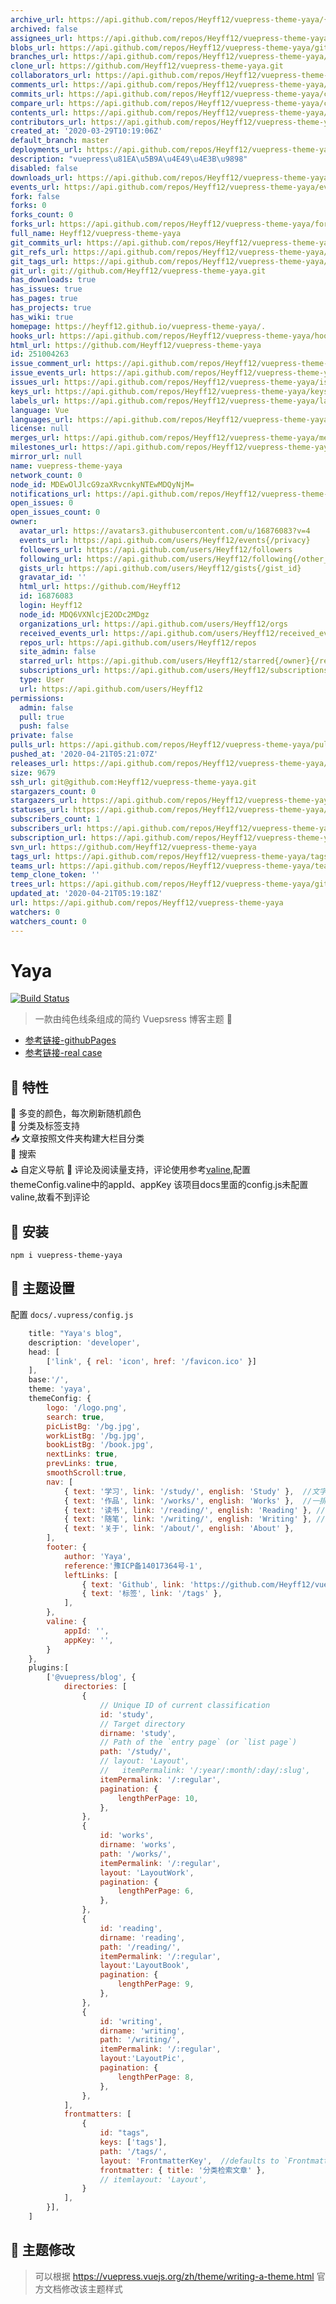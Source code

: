 ```yaml
---
archive_url: https://api.github.com/repos/Heyff12/vuepress-theme-yaya/{archive_format}{/ref}
archived: false
assignees_url: https://api.github.com/repos/Heyff12/vuepress-theme-yaya/assignees{/user}
blobs_url: https://api.github.com/repos/Heyff12/vuepress-theme-yaya/git/blobs{/sha}
branches_url: https://api.github.com/repos/Heyff12/vuepress-theme-yaya/branches{/branch}
clone_url: https://github.com/Heyff12/vuepress-theme-yaya.git
collaborators_url: https://api.github.com/repos/Heyff12/vuepress-theme-yaya/collaborators{/collaborator}
comments_url: https://api.github.com/repos/Heyff12/vuepress-theme-yaya/comments{/number}
commits_url: https://api.github.com/repos/Heyff12/vuepress-theme-yaya/commits{/sha}
compare_url: https://api.github.com/repos/Heyff12/vuepress-theme-yaya/compare/{base}...{head}
contents_url: https://api.github.com/repos/Heyff12/vuepress-theme-yaya/contents/{+path}
contributors_url: https://api.github.com/repos/Heyff12/vuepress-theme-yaya/contributors
created_at: '2020-03-29T10:19:06Z'
default_branch: master
deployments_url: https://api.github.com/repos/Heyff12/vuepress-theme-yaya/deployments
description: "vuepress\u81EA\u5B9A\u4E49\u4E3B\u9898"
disabled: false
downloads_url: https://api.github.com/repos/Heyff12/vuepress-theme-yaya/downloads
events_url: https://api.github.com/repos/Heyff12/vuepress-theme-yaya/events
fork: false
forks: 0
forks_count: 0
forks_url: https://api.github.com/repos/Heyff12/vuepress-theme-yaya/forks
full_name: Heyff12/vuepress-theme-yaya
git_commits_url: https://api.github.com/repos/Heyff12/vuepress-theme-yaya/git/commits{/sha}
git_refs_url: https://api.github.com/repos/Heyff12/vuepress-theme-yaya/git/refs{/sha}
git_tags_url: https://api.github.com/repos/Heyff12/vuepress-theme-yaya/git/tags{/sha}
git_url: git://github.com/Heyff12/vuepress-theme-yaya.git
has_downloads: true
has_issues: true
has_pages: true
has_projects: true
has_wiki: true
homepage: https://heyff12.github.io/vuepress-theme-yaya/.
hooks_url: https://api.github.com/repos/Heyff12/vuepress-theme-yaya/hooks
html_url: https://github.com/Heyff12/vuepress-theme-yaya
id: 251004263
issue_comment_url: https://api.github.com/repos/Heyff12/vuepress-theme-yaya/issues/comments{/number}
issue_events_url: https://api.github.com/repos/Heyff12/vuepress-theme-yaya/issues/events{/number}
issues_url: https://api.github.com/repos/Heyff12/vuepress-theme-yaya/issues{/number}
keys_url: https://api.github.com/repos/Heyff12/vuepress-theme-yaya/keys{/key_id}
labels_url: https://api.github.com/repos/Heyff12/vuepress-theme-yaya/labels{/name}
language: Vue
languages_url: https://api.github.com/repos/Heyff12/vuepress-theme-yaya/languages
license: null
merges_url: https://api.github.com/repos/Heyff12/vuepress-theme-yaya/merges
milestones_url: https://api.github.com/repos/Heyff12/vuepress-theme-yaya/milestones{/number}
mirror_url: null
name: vuepress-theme-yaya
network_count: 0
node_id: MDEwOlJlcG9zaXRvcnkyNTEwMDQyNjM=
notifications_url: https://api.github.com/repos/Heyff12/vuepress-theme-yaya/notifications{?since,all,participating}
open_issues: 0
open_issues_count: 0
owner:
  avatar_url: https://avatars3.githubusercontent.com/u/16876083?v=4
  events_url: https://api.github.com/users/Heyff12/events{/privacy}
  followers_url: https://api.github.com/users/Heyff12/followers
  following_url: https://api.github.com/users/Heyff12/following{/other_user}
  gists_url: https://api.github.com/users/Heyff12/gists{/gist_id}
  gravatar_id: ''
  html_url: https://github.com/Heyff12
  id: 16876083
  login: Heyff12
  node_id: MDQ6VXNlcjE2ODc2MDgz
  organizations_url: https://api.github.com/users/Heyff12/orgs
  received_events_url: https://api.github.com/users/Heyff12/received_events
  repos_url: https://api.github.com/users/Heyff12/repos
  site_admin: false
  starred_url: https://api.github.com/users/Heyff12/starred{/owner}{/repo}
  subscriptions_url: https://api.github.com/users/Heyff12/subscriptions
  type: User
  url: https://api.github.com/users/Heyff12
permissions:
  admin: false
  pull: true
  push: false
private: false
pulls_url: https://api.github.com/repos/Heyff12/vuepress-theme-yaya/pulls{/number}
pushed_at: '2020-04-21T05:21:07Z'
releases_url: https://api.github.com/repos/Heyff12/vuepress-theme-yaya/releases{/id}
size: 9679
ssh_url: git@github.com:Heyff12/vuepress-theme-yaya.git
stargazers_count: 0
stargazers_url: https://api.github.com/repos/Heyff12/vuepress-theme-yaya/stargazers
statuses_url: https://api.github.com/repos/Heyff12/vuepress-theme-yaya/statuses/{sha}
subscribers_count: 1
subscribers_url: https://api.github.com/repos/Heyff12/vuepress-theme-yaya/subscribers
subscription_url: https://api.github.com/repos/Heyff12/vuepress-theme-yaya/subscription
svn_url: https://github.com/Heyff12/vuepress-theme-yaya
tags_url: https://api.github.com/repos/Heyff12/vuepress-theme-yaya/tags
teams_url: https://api.github.com/repos/Heyff12/vuepress-theme-yaya/teams
temp_clone_token: ''
trees_url: https://api.github.com/repos/Heyff12/vuepress-theme-yaya/git/trees{/sha}
updated_at: '2020-04-21T05:19:18Z'
url: https://api.github.com/repos/Heyff12/vuepress-theme-yaya
watchers: 0
watchers_count: 0
---
```


# Yaya

[![Build Status](https://travis-ci.org/Heyff12/vuepress-theme-yaya.svg?branch=master)](https://travis-ci.org/Heyff12/vuepress-theme-yaya) 

> 一款由纯色线条组成的简约 Vuepsress 博客主题  🎊    
* [参考链接-githubPages](https://heyff12.github.io/vuepress-theme-yaya/)  
* [参考链接-real case](http://vuepressyaya.yaya12.com/)  


## 🏁 特性
🌈 多变的颜色，每次刷新随机颜色  
🚩 分类及标签支持  
📥 文章按照文件夹构建大栏目分类  
👾 搜索  
⛳️ 自定义导航 
🚧 评论及阅读量支持，评论使用参考[valine](https://valine.js.org/),配置themeConfig.valine中的appId、appKey
   该项目docs里面的config.js未配置valine,故看不到评论

## 🚧 安装

```
npm i vuepress-theme-yaya
```

## 🔧 主题设置

配置 `docs/.vupress/config.js`

```js
    title: "Yaya's blog",
    description: 'developer',
    head: [
        ['link', { rel: 'icon', href: '/favicon.ico' }]
    ],
    base:'/',
    theme: 'yaya',
    themeConfig: {
        logo: '/logo.png',
        search: true,
        picListBg: '/bg.jpg',
        workListBg: '/bg.jpg',
        bookListBg: '/book.jpg',
        nextLinks: true,
        prevLinks: true,
        smoothScroll:true,
        nav: [
            { text: '学习', link: '/study/', english: 'Study' },  //文字列表
            { text: '作品', link: '/works/', english: 'Works' },  //一排两图列表
            { text: '读书', link: '/reading/', english: 'Reading' }, //一排三图列表
            { text: '随笔', link: '/writing/', english: 'Writing' }, //右侧有小图片列表
            { text: '关于', link: '/about/', english: 'About' },
        ],
        footer: {
            author: 'Yaya',
            reference:'豫ICP备14017364号-1',
            leftLinks: [
                { text: 'Github', link: 'https://github.com/Heyff12/vuepress-blog-yaya' },
                { text: '标签', link: '/tags' },
            ],
        },
        valine: {
            appId: '',
            appKey: '',
        }
    },
    plugins:[
        ['@vuepress/blog', {
            directories: [
                {
                    // Unique ID of current classification
                    id: 'study',
                    // Target directory
                    dirname: 'study',
                    // Path of the `entry page` (or `list page`)
                    path: '/study/',
                    // layout: 'Layout',
                    //   itemPermalink: '/:year/:month/:day/:slug',
                    itemPermalink: '/:regular',
                    pagination: {
                        lengthPerPage: 10,
                    },
                },
                {
                    id: 'works',
                    dirname: 'works',
                    path: '/works/',
                    itemPermalink: '/:regular',
                    layout: 'LayoutWork',
                    pagination: {
                        lengthPerPage: 6,
                    },
                },
                {
                    id: 'reading',
                    dirname: 'reading',
                    path: '/reading/',
                    itemPermalink: '/:regular',
                    layout:'LayoutBook',
                    pagination: {
                        lengthPerPage: 9,
                    },
                },
                {
                    id: 'writing',
                    dirname: 'writing',
                    path: '/writing/',
                    itemPermalink: '/:regular',
                    layout:'LayoutPic',
                    pagination: {
                        lengthPerPage: 8,
                    },
                },
            ],
            frontmatters: [
                {
                    id: "tags",
                    keys: ['tags'],
                    path: '/tags/',
                    layout: 'FrontmatterKey',  //defaults to `FrontmatterKey.vue`
                    frontmatter: { title: '分类检索文章' },
                    // itemlayout: 'Layout',
                }
            ],
        }],
    ]
```

## 🔧 主题修改  

> 可以根据 https://vuepress.vuejs.org/zh/theme/writing-a-theme.html 官方文档修改该主题样式   




